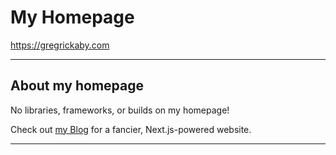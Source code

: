 # My Homepage

<https://gregrickaby.com>

---

## About my homepage

No libraries, frameworks, or builds on my homepage! 

Check out [my Blog](https://gregrickaby.blog) for a fancier, Next.js-powered website.

---
